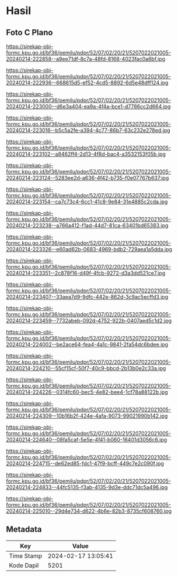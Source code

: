 # Hasil

## Foto C Plano

https://sirekap-obj-formc.kpu.go.id/bf36/pemilu/pdpr/52/07/02/20/21/5207022021005-20240214-222858--a9ee71df-8c7a-48fd-8168-4023fac0a6bf.jpg

https://sirekap-obj-formc.kpu.go.id/bf36/pemilu/pdpr/52/07/02/20/21/5207022021005-20240214-222936--668615d5-ef52-4cd5-8892-6d5e48dff124.jpg

https://sirekap-obj-formc.kpu.go.id/bf36/pemilu/pdpr/52/07/02/20/21/5207022021005-20240214-223000--d6e3a404-ea9a-4f4a-bce1-d7786cc2d664.jpg

https://sirekap-obj-formc.kpu.go.id/bf36/pemilu/pdpr/52/07/02/20/21/5207022021005-20240214-223016--b5c5a2fe-a394-4c77-86b7-63c232e278ed.jpg

https://sirekap-obj-formc.kpu.go.id/bf36/pemilu/pdpr/52/07/02/20/21/5207022021005-20240214-223102--a8462ff4-2d13-4f8d-bac4-a3532153f05b.jpg

https://sirekap-obj-formc.kpu.go.id/bf36/pemilu/pdpr/52/07/02/20/21/5207022021005-20240214-223124--5283ee2d-a636-4f42-b735-f0e07767b637.jpg

https://sirekap-obj-formc.kpu.go.id/bf36/pemilu/pdpr/52/07/02/20/21/5207022021005-20240214-223154--ca7c73c4-6cc1-41c8-9e84-31e4885c2cda.jpg

https://sirekap-obj-formc.kpu.go.id/bf36/pemilu/pdpr/52/07/02/20/21/5207022021005-20240214-223238--a766a412-f1ad-44d7-81ca-63401bd65383.jpg

https://sirekap-obj-formc.kpu.go.id/bf36/pemilu/pdpr/52/07/02/20/21/5207022021005-20240214-223326--e60ad62b-0683-4969-bdb2-729aea1a5dda.jpg

https://sirekap-obj-formc.kpu.go.id/bf36/pemilu/pdpr/52/07/02/20/21/5207022021005-20240214-223351--2c878f16-d49f-4fcb-9272-d3a3dd521ce7.jpg

https://sirekap-obj-formc.kpu.go.id/bf36/pemilu/pdpr/52/07/02/20/21/5207022021005-20240214-223407--33aea7d9-9dfc-442e-862d-3c9ac5ecffd3.jpg

https://sirekap-obj-formc.kpu.go.id/bf36/pemilu/pdpr/52/07/02/20/21/5207022021005-20240214-223459--7732abeb-092d-4752-922b-0407aed5c1d2.jpg

https://sirekap-obj-formc.kpu.go.id/bf36/pemilu/pdpr/52/07/02/20/21/5207022021005-20240214-224002--be2ace64-fea4-4a1c-9841-2fa54dc6bdee.jpg

https://sirekap-obj-formc.kpu.go.id/bf36/pemilu/pdpr/52/07/02/20/21/5207022021005-20240214-224210--55cf15cf-50f7-40c9-bbcd-2b13b0e2c33a.jpg

https://sirekap-obj-formc.kpu.go.id/bf36/pemilu/pdpr/52/07/02/20/21/5207022021005-20240214-224226--0314fc60-bec5-4e82-bee4-1cf78a88122b.jpg

https://sirekap-obj-formc.kpu.go.id/bf36/pemilu/pdpr/52/07/02/20/21/5207022021005-20240214-224309--10b16b2f-424e-4afa-9073-99021990b142.jpg

https://sirekap-obj-formc.kpu.go.id/bf36/pemilu/pdpr/52/07/02/20/21/5207022021005-20240214-224640--08fa5caf-5e5e-4f41-b060-16401d3056c6.jpg

https://sirekap-obj-formc.kpu.go.id/bf36/pemilu/pdpr/52/07/02/20/21/5207022021005-20240214-224715--de62ed85-fdc1-47f9-bcff-449c7e2c090f.jpg

https://sirekap-obj-formc.kpu.go.id/bf36/pemilu/pdpr/52/07/02/20/21/5207022021005-20240214-224833--44fc5135-f3ab-4135-9d3e-ddc71dc5a496.jpg

https://sirekap-obj-formc.kpu.go.id/bf36/pemilu/pdpr/52/07/02/20/21/5207022021005-20240214-225010--29d4e734-d622-4b6e-82b3-8735cf608760.jpg


## Metadata

| Key        | Value               |
| ---------- | ------------------- |
| Time Stamp | 2024-02-17 13:05:41 |
| Kode Dapil | 5201                |



